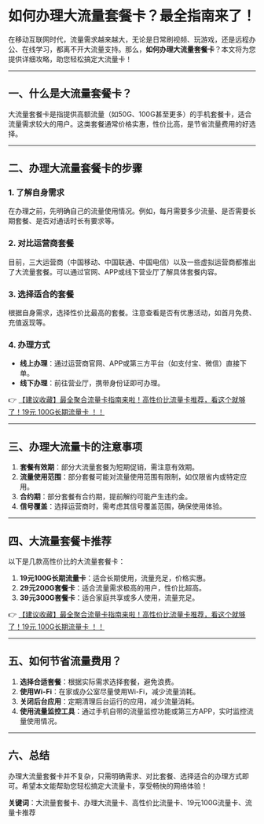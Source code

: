 # 如何办理大流量套餐卡？最全指南来了！

在移动互联网时代，流量需求越来越大，无论是日常刷视频、玩游戏，还是远程办公、在线学习，都离不开大流量支持。那么，**如何办理大流量套餐卡**？本文将为您提供详细攻略，助您轻松搞定大流量卡！

---

## 一、什么是大流量套餐卡？

大流量套餐卡是指提供高额流量（如50G、100G甚至更多）的手机套餐卡，适合流量需求较大的用户。这类套餐通常价格实惠，性价比高，是节省流量费用的好选择。

---

## 二、办理大流量套餐卡的步骤

### 1. 了解自身需求
在办理之前，先明确自己的流量使用情况。例如，每月需要多少流量、是否需要长期套餐、是否对通话时长有要求等。

### 2. 对比运营商套餐
目前，三大运营商（中国移动、中国联通、中国电信）以及一些虚拟运营商都推出了大流量套餐。可以通过官网、APP或线下营业厅了解具体套餐内容。

### 3. 选择适合的套餐
根据自身需求，选择性价比最高的套餐。注意查看是否有优惠活动，如首月免费、充值返现等。

### 4. 办理方式
- **线上办理**：通过运营商官网、APP或第三方平台（如支付宝、微信）直接下单。
- **线下办理**：前往营业厅，携带身份证即可办理。

👉 [【建议收藏】最全聚合流量卡指南来啦！高性价比流量卡推荐，看这个就够了！19元 100G长期流量卡 ！！](https://bit.ly/Liuliangka)

---

## 三、办理大流量卡的注意事项

1. **套餐有效期**：部分大流量套餐为短期促销，需注意有效期。
2. **流量使用范围**：部分套餐可能对流量使用范围有限制，如仅限省内或特定应用。
3. **合约期**：部分套餐有合约期，提前解约可能产生违约金。
4. **信号覆盖**：选择运营商时，需考虑其信号覆盖范围，确保使用体验。

---

## 四、大流量套餐卡推荐

以下是几款高性价比的大流量套餐卡：

1. **19元100G长期流量卡**：适合长期使用，流量充足，价格实惠。
2. **29元200G套餐卡**：适合流量需求极高的用户，性价比超高。
3. **39元300G套餐卡**：适合家庭共享或多人使用，流量充足。

👉 [【建议收藏】最全聚合流量卡指南来啦！高性价比流量卡推荐，看这个就够了！19元 100G长期流量卡 ！！](https://bit.ly/Liuliangka)

---

## 五、如何节省流量费用？

1. **选择合适套餐**：根据实际需求选择套餐，避免浪费。
2. **使用Wi-Fi**：在家或办公室尽量使用Wi-Fi，减少流量消耗。
3. **关闭后台应用**：定期清理后台运行的应用，减少流量消耗。
4. **使用流量监控工具**：通过手机自带的流量监控功能或第三方APP，实时监控流量使用情况。

---

## 六、总结

办理大流量套餐卡并不复杂，只需明确需求、对比套餐、选择适合的办理方式即可。希望本文能帮助您轻松搞定大流量卡，享受畅快的网络体验！

**关键词**：大流量套餐卡、办理大流量卡、高性价比流量卡、19元100G流量卡、流量卡推荐